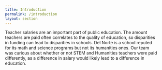 ```yaml
---
title: Introduction
permalink: /introduction
layout: section
---
```


Teacher salaries are an important part of public education. The amount teachers are paid often correlates to the quality of education, so disparities in funding can lead to disparities in schools. Del Norte is a school reputed for its math and science programs but not its humanities ones. Our team was curious about whether or not STEM and Humanities teachers were paid differently, as a difference in salary would likely lead to a difference in education.